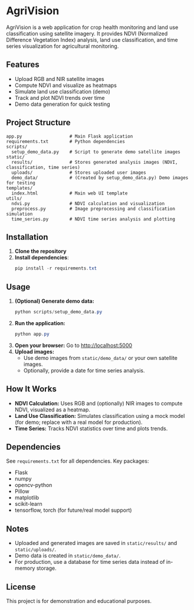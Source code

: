 # AgriVision
AgriVision is a web application for crop health monitoring and land use classification using satellite imagery. It provides NDVI (Normalized Difference Vegetation Index) analysis, land use classification, and time series visualization for agricultural monitoring.

## Features
- Upload RGB and NIR satellite images
- Compute NDVI and visualize as heatmaps
- Simulate land use classification (demo)
- Track and plot NDVI trends over time
- Demo data generation for quick testing

## Project Structure
```
app.py                  # Main Flask application
requirements.txt        # Python dependencies
scripts/
  setup_demo_data.py    # Script to generate demo satellite images
static/
  results/              # Stores generated analysis images (NDVI, classification, time series)
  uploads/              # Stores uploaded user images
  demo_data/            # (Created by setup_demo_data.py) Demo images for testing
templates/
  index.html            # Main web UI template
utils/
  ndvi.py               # NDVI calculation and visualization
  preprocess.py         # Image preprocessing and classification simulation
  time_series.py        # NDVI time series analysis and plotting
```

## Installation
1. **Clone the repository**
2. **Install dependencies**:
   ```powershell
   pip install -r requirements.txt
   ```

## Usage
1. **(Optional) Generate demo data:**
   ```powershell
   python scripts/setup_demo_data.py
   ```
2. **Run the application:**
   ```powershell
   python app.py
   ```
3. **Open your browser:**
   Go to [http://localhost:5000](http://localhost:5000)
4. **Upload images:**
   - Use demo images from `static/demo_data/` or your own satellite images.
   - Optionally, provide a date for time series analysis.

## How It Works
- **NDVI Calculation:** Uses RGB and (optionally) NIR images to compute NDVI, visualized as a heatmap.
- **Land Use Classification:** Simulates classification using a mock model (for demo; replace with a real model for production).
- **Time Series:** Tracks NDVI statistics over time and plots trends.

## Dependencies
See `requirements.txt` for all dependencies. Key packages:
- Flask
- numpy
- opencv-python
- Pillow
- matplotlib
- scikit-learn
- tensorflow, torch (for future/real model support)

## Notes
- Uploaded and generated images are saved in `static/results/` and `static/uploads/`.
- Demo data is created in `static/demo_data/`.
- For production, use a database for time series data instead of in-memory storage.

## License
This project is for demonstration and educational purposes.
